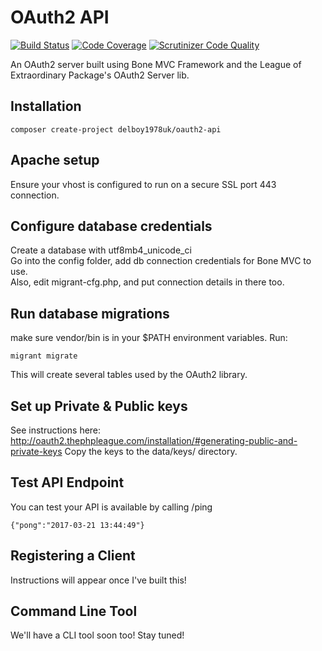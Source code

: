 OAuth2 API
==================
[![Build Status](https://travis-ci.org/delboy1978uk/oauth2-api.png?branch=master)](https://travis-ci.org/delboy1978uk/oauth2-api) [![Code Coverage](https://scrutinizer-ci.com/g/delboy1978uk/oauth2-api/badges/coverage.png?b=master)](https://scrutinizer-ci.com/g/delboy1978uk/oauth2-api/?branch=master) [![Scrutinizer Code Quality](https://scrutinizer-ci.com/g/delboy1978uk/oauth2-api/badges/quality-score.png?b=master)](https://scrutinizer-ci.com/g/delboy1978uk/oauth2-api/?branch=master)<br />

An OAuth2 server built using Bone MVC Framework and the League of Extraordinary Package's OAuth2 Server lib. 

Installation
------------
```
composer create-project delboy1978uk/oauth2-api
```
Apache setup
------------

Ensure your vhost is configured to run on a secure SSL port 443 connection.

Configure database credentials
------------------------------
Create a database with utf8mb4_unicode_ci<br />
Go into the config folder, add db connection credentials for Bone MVC to use.<br />
Also, edit migrant-cfg.php, and put connection details in there too.<br />

Run database migrations
-----------------------
make sure vendor/bin is in your $PATH environment variables. Run:
```
migrant migrate
```
This will create several tables used by the OAuth2 library.

Set up Private &amp; Public keys
------------------------------
See instructions here: http://oauth2.thephpleague.com/installation/#generating-public-and-private-keys
Copy the keys to the data/keys/ directory.

Test API Endpoint
-----------------
You can test your API is available by calling /ping
```
{"pong":"2017-03-21 13:44:49"}
```

Registering a Client
--------------------
Instructions will appear once I've built this!

Command Line Tool
-----------------
We'll have a CLI tool soon too! Stay tuned!